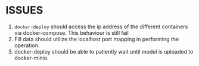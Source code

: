 # ISSUES

1. `docker-deploy` should access the ip address of the different containers via docker-compose. This behaviour is still fail
2. Fill data should utilize the localhost port mapping in performing the operation.
3. docker-deploy should be able to patiently wait until model is uploaded to docker-minio.